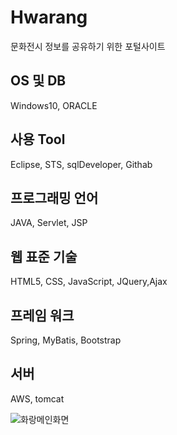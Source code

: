 # Hwarang  

문화전시 정보를 공유하기 위한 포털사이트

## OS 및 DB
Windows10, ORACLE
## 사용 Tool
Eclipse, STS, sqlDeveloper, Githab
## 프로그래밍 언어
JAVA, Servlet, JSP
## 웹 표준 기술
HTML5, CSS, JavaScript, JQuery,Ajax
## 프레임 워크
Spring, MyBatis, Bootstrap
## 서버
AWS, tomcat

![화랑메인화면](https://user-images.githubusercontent.com/53885622/74455432-a496e680-4ec8-11ea-8914-45b4d3668bb1.jpg)


